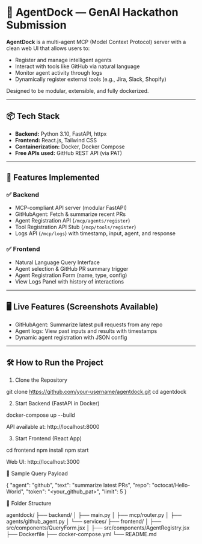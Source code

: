 # 🚀 AgentDock — GenAI Hackathon Submission

**AgentDock** is a multi-agent MCP (Model Context Protocol) server with a clean web UI that allows users to:
- Register and manage intelligent agents
- Interact with tools like GitHub via natural language
- Monitor agent activity through logs
- Dynamically register external tools (e.g., Jira, Slack, Shopify)

Designed to be modular, extensible, and fully dockerized.

---

## 📦 Tech Stack
- **Backend:** Python 3.10, FastAPI, httpx
- **Frontend:** React.js, Tailwind CSS
- **Containerization:** Docker, Docker Compose
- **Free APIs used:** GitHub REST API (via PAT)

---

## 🚀 Features Implemented

### ✅ Backend
- MCP-compliant API server (modular FastAPI)
- GitHubAgent: Fetch & summarize recent PRs
- Agent Registration API (`/mcp/agents/register`)
- Tool Registration API Stub (`/mcp/tools/register`)
- Logs API (`/mcp/logs`) with timestamp, input, agent, and response

### ✅ Frontend
- Natural Language Query Interface
- Agent selection & GitHub PR summary trigger
- Agent Registration Form (name, type, config)
- View Logs Panel with history of interactions

---

## 🖥️ Live Features (Screenshots Available)
- GitHubAgent: Summarize latest pull requests from any repo
- Agent logs: View past inputs and results with timestamps
- Dynamic agent registration with JSON config

---

## 🛠️ How to Run the Project

1. Clone the Repository

git clone https://github.com/your-username/agentdock.git
cd agentdock

2. Start Backend (FastAPI in Docker)

docker-compose up --build

API available at: http://localhost:8000

3. Start Frontend (React App)

cd frontend
npm install
npm start

Web UI: http://localhost:3000

🧪 Sample Query Payload

{
  "agent": "github",
  "text": "summarize latest PRs",
  "repo": "octocat/Hello-World",
  "token": "<your_github_pat>",
  "limit": 5
}

📁 Folder Structure

agentdock/
├── backend/
│   ├── main.py
│   ├── mcp/router.py
│   ├── agents/github_agent.py
│   └── services/
├── frontend/
│   ├── src/components/QueryForm.jsx
│   ├── src/components/AgentRegistry.jsx
├── Dockerfile
├── docker-compose.yml
└── README.md

